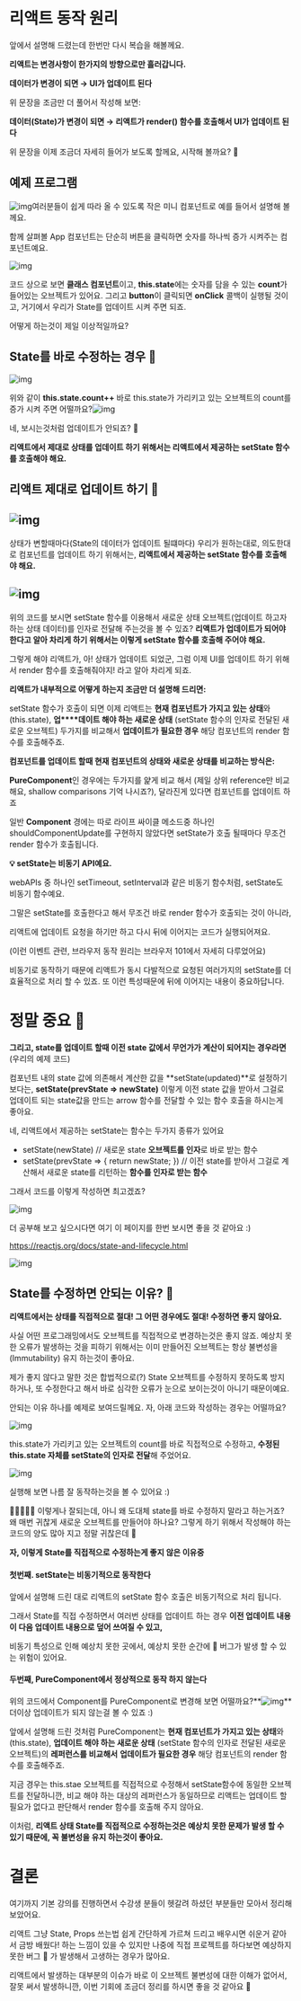 # **리액트 동작 원리** 

앞에서 설명해 드렸는데 한번만 다시 복습을 해볼께요.

**리액트는 변경사항이 한가지의 방향으로만 흘러갑니다.**

**데이터가 변경이 되면 → UI가 업데이트 된다** 

위 문장을 조금만 더 풀어서 작성해 보면:

**데이터(State)가 변경이 되면 → 리액트가  render() 함수를 호출해서 UI가 업데이트 된다** 



위 문장을 이제 조금더 자세히 들어가 보도록 할께요, 시작해 볼까요? 🙌



## 예제 프로그램

![img](https://files.cdn.thinkific.com/file_uploads/292401/images/5a9/ffa/0f3/Screen_Shot_2020-11-22_at_6.43.42_am.png)여러분들이 쉽게 따라 올 수 있도록 작은 미니 컴포넌트로 예를 들어서 설명해 볼께요.

함께 살펴볼 App 컴포넌트는 단순히 버튼을 클릭하면 숫자를 하나씩 증가 시켜주는 컴포넌트예요.

![img](https://files.cdn.thinkific.com/file_uploads/292401/images/d54/e59/474/Screen_Shot_2020-11-22_at_6.43.28_am.png)



코드 상으로 보면 **클래스 컴포넌트**이고, **this.state**에는 숫자를 담을 수 있는 **count**가 들어있는 오브젝트가 있어요. 그리고 **button**이 클릭되면 **onClick** 콜백이 실행될 것이고, 거기에서 우리가 State를 업데이트 시켜 주면 되죠.



어떻게 하는것이 제일 이상적일까요?



## State를 바로 수정하는 경우 💩

![img](https://files.cdn.thinkific.com/file_uploads/292401/images/e30/249/fb4/Screen_Shot_2020-11-22_at_6.47.50_am.png)



위와 같이 **this.state.count++** 바로 this.state가 가리키고 있는 오브젝트의 count를 증가 시켜 주면 어떨까요?![img](https://files.cdn.thinkific.com/file_uploads/292401/images/d1d/e8f/845/Kapture_2020-11-22_at_06.09.14.gif)



네, 보시는것처럼 업데이트가 안되죠? 🤣

**리액트에서 제대로 상태를 업데이트 하기 위해서는 리액트에서 제공하는 setState 함수를 호출해야 해요.**

##  

## 리액트 제대로 업데이트 하기 🚀

## ![img](https://files.cdn.thinkific.com/file_uploads/292401/images/b1a/f87/c23/Kapture_2020-11-22_at_06.32.02.gif)

상태가 변할때마다(State의 데이터가 업데이트 될떄마다) 우리가 원하는대로, 의도한대로 컴포넌트를 업데이트 하기 위해서는, **리액트에서 제공하는 setState 함수를 호출해야 해요.**



## ![img](https://files.cdn.thinkific.com/file_uploads/292401/images/d74/e71/efb/Screen_Shot_2020-11-22_at_6.21.37_am.png)

위의 코드를 보시면 setState 함수를 이용해서 새로운 상태 오브젝트(업데이트 하고자 하는 상태 데이터)를 인자로 전달해 주는것을 볼 수 있죠? **리액트가 업데이트가 되어야 한다고 알아 차리게 하기 위해서는 이렇게 setState 함수를 호출해 주어야 해요.**

그렇게 해야 리액트가, 아! 상태가 업데이트 되었군, 그럼 이제 UI를 업데이트 하기 위해서 render 함수를 호출해줘야지! 라고 알아 차리게 되죠.



**리액트가 내부적으로 어떻게 하는지 조금만 더 설명해 드리면:**

setState 함수가 호출이 되면 이제 리액트는 **현재 컴포넌트가 가지고 있는 상태**와 (this.state), **업****데이트 해야 하는 새로운 상태** (setState 함수의 인자로 전달된 새로운 오브젝트) 두가지를 비교해서 **업데이트가 필요한 경우** 해당 컴포넌트의 render 함수를 호출해주죠.



**컴포넌트를 업데이트 할때 현재 컴포넌트의 상태와 새로운 상태를 비교하는 방식은:**

**PureComponent**인 경우에는 두가지를 얉게 비교 해서 (제일 상위 reference만 비교해요, shallow comparisons 기억 나시죠?), 달라진게 있다면 컴포넌트를 업데이트 하죠

일반 **Component** 경에는 따로 라이프 싸이클 메소드중 하나인 shouldComponentUpdate를 구현하지 않았다면 setState가 호출 될때마다 무조건 render 함수가 호출됩니다.



**💡 setState는 비동기 API예요.**  

webAPIs 중 하나인 setTimeout, setInterval과 같은 비동기 함수처럼, setState도 비동기 함수예요.

그말은 setState를 호출한다고 해서 무조건 바로 render 함수가 호출되는 것이 아니라, 

리액트에 업데이트 요청을 하기만 하고 다시 뒤에 이어지는 코드가 실행되어져요. 

(이런 이벤트 관련, 브라우저 동작 원리는 브라우저 101에서 자세히 다루었어요)

비동기로 동작하기 때문에 리액트가 동시 다발적으로 요청된 여러가지의 setState를 더 효율적으로 처리 할 수 있죠. 또 이런 특성때문에 뒤에 이어지는 내용이 중요하답니다.



# 정말 중요 🚨

**그리고, state를 업데이트 할때 이전 state 값에서 무언가가 계산이 되어지는 경우라면** (우리의 예제 코드)

컴포넌트 내의 state 값에 의존해서 계산한 값을 **setState(updated)**로 설정하기 보다는, **setState(prevState => newState)** 이렇게 이전 state 값을 받아서 그걸로 업데이트 되는 state값을 만드는 arrow 함수를 전달할 수 있는 함수 호출을 하시는게 좋아요.



네, 리액트에서 제공하는 setState는 함수는 두가지 종류가 있어요

- setState(newState)  // 새로운 state **오브젝트를 인자**로 바로 받는 함수
- setState(prevState => { return newState; }) // 이전 state를 받아서 그걸로 계산해서 새로운 state를 리턴하는 **함수를 인자로 받는 함수**



그래서 코드를 이렇게 작성하면 최고겠죠? 

![img](https://files.cdn.thinkific.com/file_uploads/292401/images/12f/8b2/596/Screen_Shot_2021-02-10_at_7.59.51_PM.png)



더 공부해 보고 싶으시다면 여기 이 페이지를 한번 보시면 좋을 것 같아요 :)

https://reactjs.org/docs/state-and-lifecycle.html

![img](https://files.cdn.thinkific.com/file_uploads/292401/images/79f/b75/b89/Screen_Shot_2020-12-01_at_6.24.13_pm.png)



## State를 수정하면 안되는 이유? 💩



**리액트에서는 상태를 직접적으로 절대! 그 어떤 경우에도 절대! 수정하면 좋지 않아요.**

사실 어떤 프로그래밍에서도 오브젝트를 직접적으로 변경하는것은 좋지 않죠. 예상치 못한 오류가 발생하는 것을 피하기 위해서는 이미 만들어진 오브젝트는 항상 불변성을 (Immutability) 유지 하는것이 좋아요. 

제가 좋지 않다고 말한 것은 합법적으로(?) State 오브젝트를 수정하지 못하도록 방지 하거나, 또 수정한다고 해서 바로 심각한 오류가 눈으로 보이는것이 아니기 때문이예요.



안되는 이유 하나를 예제로 보여드릴께요. 자, 아래 코드와 작성하는 경우는 어떨까요?

![img](https://files.cdn.thinkific.com/file_uploads/292401/images/6fb/191/c7e/Screen_Shot_2020-11-22_at_6.35.19_am.png)

this.state가 가리키고 있는 오브젝트의 count를 바로 직접적으로 수정하고, **수정된 this.state 자체를 setState의 인자로 전달**해 주었어요. 

![img](https://files.cdn.thinkific.com/file_uploads/292401/images/cbb/18a/163/Kapture_2020-11-22_at_06.32.02.gif)

실행해 보면 나름 잘 동작하는것을 볼 수 있어요 :) 

🙋‍♀️🤦🏻‍♂️ 이렇게나 잘되는데, 아니 왜 도대체 state를 바로 수정하지 말라고 하는거죠? 왜 매번 귀찮게 새로운 오브젝트를 만들어야 하나요? 그렇게 하기 위해서 작성해야 하는 코드의 양도 많아 지고 정말 귀찮은데 🧐



**자, 이렇게 State를 직접적으로 수정하는게 좋지 않은 이유중**



#### 첫번째. setState는 비동기적으로 동작한다

앞에서 설명해 드린 대로 리액트의 setState 함수 호출은 비동기적으로 처리 됩니다.

그래서 State를 직접 수정하면서 여러번 상태를 업데이트 하는 경우 **이전 업데이트 내용이 다음 업데이트 내용으로 덮어 쓰여질 수 있고,**

비동기 특성으로 인해 예상치 못한 곳에서, 예상치 못한 순간에 🐛 버그가 발생 할 수 있는 위험이 있어요.



#### 두번째, PureComponent에서 정상적으로 동작 하지 않는다


위의 코드에서 Component를 PureComponent로 변경해 보면 어떨까요?**![img](https://files.cdn.thinkific.com/file_uploads/292401/images/706/35d/5c7/Kapture_2020-11-22_at_06.09.14.gif)**더이상 업데이트가 되지 않는걸 볼 수 있죠 :) 

앞에서 설명해 드린 것처럼 PureComponent는 **현재 컴포넌트가 가지고 있는 상태**와 (this.state), **업****데****이트 해야 하는 새로운 상태** (setState 함수의 인자로 전달된 새로운 오브젝트)의 **레퍼런스를 비교해서** **업데이트가 필요한 경우** 해당 컴포넌트의 render 함수를 호출해주죠.

지금 경우는 this.stae 오브젝트를 직접적으로 수정해서 setState함수에 동일한 오브젝트를 전달하니깐, 비교 해야 하는 대상의 레퍼런스가 동일하므로 리액트는 업데이트 할 필요가 없다고 판단해서 render 함수를 호출해 주지 않아요.



이처럼, **리액트 상태 State를 직접적으로 수정하는것은 예상치 못한 문제가 발생 할 수 있기 때문에, 꼭 불변성을 유지 하는것이 좋아요.**



# **결론**

여기까지 기본 강의를 진행하면서 수강생 분들이 헷갈려 하셨던 부분들만 모아서 정리해 보았어요.



리액트 그냥 State, Props 쓰는법 쉽게 간단하게 가르쳐 드리고 배우시면 쉬운거 같아서 금방 배웠다! 하는 느낌이 있을 수 있지만 나중에 직접 프로젝트를 하다보면 예상하지 못한 버그 🐛 가 발생해서 고생하는 경우가 많아요.

리액트에서 발생하는 대부분의 이슈가 바로 이 오브젝트 불변성에 대한 이해가 없어서, 잘못 써서 발생하니깐, 이번 기회에 조금더 정리를 하시면 좋을 것 같아요 🙌